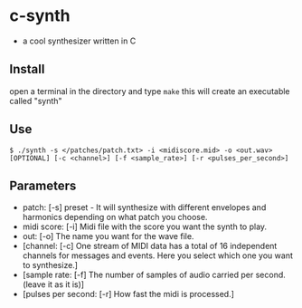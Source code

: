 # c-synth
<ul>
  <li>a cool synthesizer written in C</li>
</ul>

## Install
open a terminal in the directory and type ```make```
this will create an executable called "synth"

## Use
```$ ./synth -s </patches/patch.txt> -i <midiscore.mid> -o <out.wav> [OPTIONAL] [-c <channel>] [-f <sample_rate>] [-r <pulses_per_second>]```

## Parameters

* patch: [-s] preset - It will synthesize with different envelopes and harmonics depending on what patch you choose. 
* midi score: [-i] Midi file with the score you want the synth to play. 
* out: [-o] The name you want for the wave file.
* [channel: [-c] One stream of MIDI data has a total of 16 independent channels for messages and events. Here you select which one you want to synthesize.]
* [sample rate: [-f] The number of samples of audio carried per second. (leave it as it is)]
* [pulses per second: [-r] How fast the midi is processed.]


